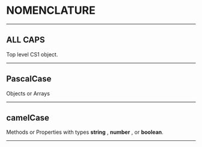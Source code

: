 # NOMENCLATURE
___

## ALL CAPS

Top level CS1 object.
___


## PascalCase


Objects or Arrays
___

## camelCase


Methods or Properties with types **string** , **number** , or **boolean**.
___